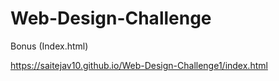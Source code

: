 # Web-Design-Challenge

Bonus (Index.html)

https://saitejav10.github.io/Web-Design-Challenge1/index.html

